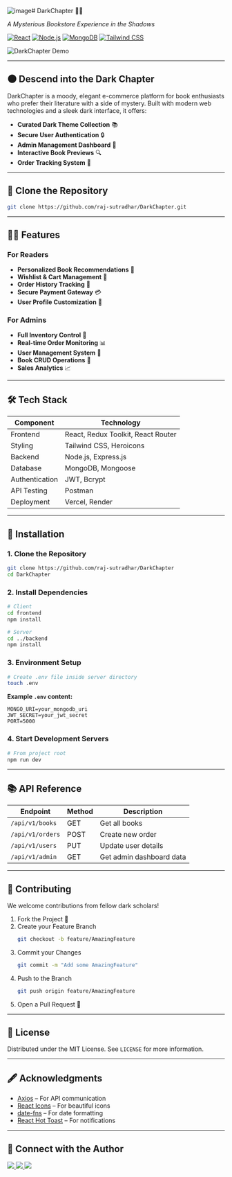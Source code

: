![image](https://github.com/user-attachments/assets/57ba11ee-ab20-4ddc-af98-278ca8527dda)# DarkChapter 📖✨

_A Mysterious Bookstore Experience in the Shadows_

[![React](https://img.shields.io/badge/React-18.2.0-%2361DAFB?logo=react)](https://react.dev/)
[![Node.js](https://img.shields.io/badge/Node.js-18.16.0-%23339933?logo=node.js)](https://nodejs.org/)
[![MongoDB](https://img.shields.io/badge/MongoDB-6.0-%2347A248?logo=mongodb)](https://www.mongodb.com/)
[![Tailwind CSS](https://img.shields.io/badge/Tailwind_CSS-3.3.2-%2306B6D4?logo=tailwind-css)](https://tailwindcss.com/)

![DarkChapter Demo](https://raw.githubusercontent.com/raj-sutradhar/DarkChapter/main/client/src/assets/demo.gif)

---

## 🌑 Descend into the Dark Chapter

DarkChapter is a moody, elegant e-commerce platform for book enthusiasts who prefer their literature with a side of mystery. Built with modern web technologies and a sleek dark interface, it offers:

- **Curated Dark Theme Collection** 📚  
- **Secure User Authentication** 🔒  
- **Admin Management Dashboard** 👑  
- **Interactive Book Previews** 🔍  
- **Order Tracking System** 🚚  

---

## 🔧 Clone the Repository

```bash
git clone https://github.com/raj-sutradhar/DarkChapter.git
```

---

## 🧙‍♂️ Features

### For Readers

- **Personalized Book Recommendations** 🎯  
- **Wishlist & Cart Management** 💼  
- **Order History Tracking** 📆  
- **Secure Payment Gateway** 💳  
- **User Profile Customization** 🎨  

### For Admins

- **Full Inventory Control** 🧮  
- **Real-time Order Monitoring** 📊  
- **User Management System** 👥  
- **Book CRUD Operations** 📖  
- **Sales Analytics** 📈  

---

## 🛠 Tech Stack

| Component       | Technology                              |
|----------------|------------------------------------------|
| Frontend       | React, Redux Toolkit, React Router       |
| Styling        | Tailwind CSS, Heroicons                  |
| Backend        | Node.js, Express.js                      |
| Database       | MongoDB, Mongoose                        |
| Authentication | JWT, Bcrypt                              |
| API Testing    | Postman                                  |
| Deployment     | Vercel, Render                           |

---

## 🚀 Installation

### 1. Clone the Repository

```bash
git clone https://github.com/raj-sutradhar/DarkChapter
cd DarkChapter
```

### 2. Install Dependencies

```bash
# Client
cd frontend
npm install

# Server
cd ../backend
npm install
```

### 3. Environment Setup

```bash
# Create .env file inside server directory
touch .env
```

**Example `.env` content:**

```env
MONGO_URI=your_mongodb_uri
JWT_SECRET=your_jwt_secret
PORT=5000
```

### 4. Start Development Servers

```bash
# From project root
npm run dev
```

---

## 📚 API Reference

| Endpoint           | Method | Description                  |
|--------------------|--------|------------------------------|
| `/api/v1/books`    | GET    | Get all books                |
| `/api/v1/orders`   | POST   | Create new order             |
| `/api/v1/users`    | PUT    | Update user details          |
| `/api/v1/admin`    | GET    | Get admin dashboard data     |

---

## 🌌 Contributing

We welcome contributions from fellow dark scholars!

1. Fork the Project 📌  
2. Create your Feature Branch  
   ```bash
   git checkout -b feature/AmazingFeature
   ```
3. Commit your Changes  
   ```bash
   git commit -m "Add some AmazingFeature"
   ```
4. Push to the Branch  
   ```bash
   git push origin feature/AmazingFeature
   ```
5. Open a Pull Request 🎯  

---

## 📜 License

Distributed under the MIT License. See `LICENSE` for more information.

---

## 🖋 Acknowledgments

- [Axios](https://axios-http.com/) – For API communication  
- [React Icons](https://react-icons.github.io/react-icons/) – For beautiful icons  
- [date-fns](https://date-fns.org/) – For date formatting  
- [React Hot Toast](https://react-hot-toast.com/) – For notifications  

---

## 🔗 Connect with the Author

<p align="left">
  <a href="https://github.com/raj-sutradhar" target="_blank">
    <img src="https://img.shields.io/badge/GitHub-raj--sutradhar-%2312100E?logo=github&style=for-the-badge&labelColor=gray&color=green" />
  </a>
  
  <a href="https://www.linkedin.com/in/raj-sutradhar-ba9527286/" target="_blank">
    <img src="https://img.shields.io/badge/LinkedIn-raj%20sutradhar-%230077B5?logo=linkedin&style=for-the-badge&color=green" />
  </a>
  
  <a href="mailto:sutradharraj704@gmail.com">
    <img src="https://img.shields.io/badge/Email-sutradharraj704%40gmail.com-%23D44638?logo=gmail&style=for-the-badge&color=green" />
  </a>
</p>
